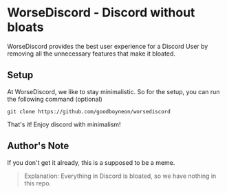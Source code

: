 # WorseDiscord - Discord without bloats

WorseDiscord provides the best user experience for a Discord User by removing all the unnecessary features that make it bloated.

## Setup

At WorseDiscord, we like to stay minimalistic. So for the setup, you can run the following command (optional)

```
git clone https://github.com/goodboyneon/worsediscord
```

That's it! Enjoy discord with minimalism!

## Author's Note

If you don't get it already, this is a supposed to be a meme.

> Explanation: Everything in Discord is bloated, so we have nothing in this repo.
